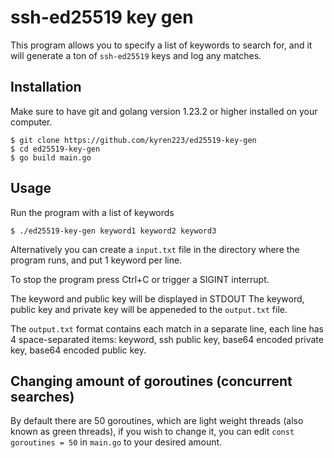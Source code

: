 # ssh-ed25519 key gen

This program allows you to specify a list of keywords
to search for, and it will generate a ton of `ssh-ed25519` keys
and log any matches.

## Installation

Make sure to have git and golang version 1.23.2 or higher installed on your computer.

```shell
$ git clone https://github.com/kyren223/ed25519-key-gen
$ cd ed25519-key-gen
$ go build main.go
```

## Usage

Run the program with a list of keywords

```
$ ./ed25519-key-gen keyword1 keyword2 keyword3
```

Alternatively you can create a `input.txt` file in the directory
where the program runs, and put 1 keyword per line.

To stop the program press Ctrl+C or trigger a SIGINT interrupt.

The keyword and public key will be displayed in STDOUT
The keyword, public key and private key will be appeneded to the `output.txt` file.

The `output.txt` format contains each match in a separate line,
each line has 4 space-separated items: keyword, ssh public key, base64 encoded private key, base64 encoded public key.

## Changing amount of goroutines (concurrent searches)

By default there are 50 goroutines, which are light weight threads (also known as green threads),
if you wish to change it, you can edit `const goroutines = 50` in `main.go` to your desired amount.
